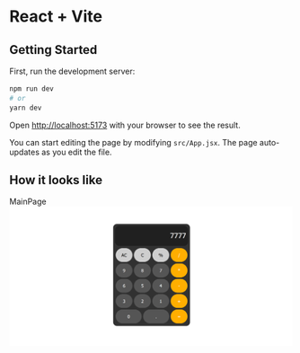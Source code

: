 # React + Vite

## Getting Started

First, run the development server:

```bash
npm run dev
# or
yarn dev
```

Open [http://localhost:5173](http://localhost:5173) with your browser to see the result.

You can start editing the page by modifying `src/App.jsx`. The page auto-updates as you edit the file.

## How it looks like

MainPage
![MainPage](https://github.com/Svyatoslavq/react-calculator/blob/main/public/1.png)
